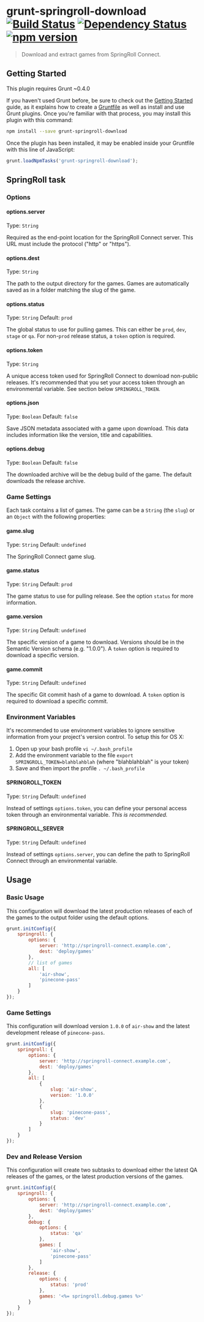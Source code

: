 # grunt-springroll-download [![Build Status](https://travis-ci.org/SpringRoll/grunt-springroll-download.svg)](https://travis-ci.org/SpringRoll/grunt-springroll-download) [![Dependency Status](https://david-dm.org/SpringRoll/grunt-springroll-download.svg)](https://david-dm.org/SpringRoll/grunt-springroll-download) [![npm version](https://badge.fury.io/js/grunt-springroll-download.svg)](http://badge.fury.io/js/grunt-springroll-download)

> Download and extract games from SpringRoll Connect.

## Getting Started

This plugin requires Grunt ~0.4.0

If you haven't used Grunt before, be sure to check out the [Getting Started](http://gruntjs.com/getting-started) guide, as it explains how to create a [Gruntfile](http://gruntjs.com/sample-gruntfile) as well as install and use Grunt plugins. Once you're familiar with that process, you may install this plugin with this command:

```bash
npm install --save grunt-springroll-download
```

Once the plugin has been installed, it may be enabled inside your Gruntfile with this line of JavaScript:

```js
grunt.loadNpmTasks('grunt-springroll-download');
```
## SpringRoll task

### Options

#### options.server

Type: `String`

Required as the end-point location for the SpringRoll Connect server. This URL must include the protocol ("http" or "https").

#### options.dest

Type: `String`

The path to the output directory for the games. Games are automatically saved as in a folder matching the slug of the game. 

#### options.status

Type: `String`
Default: `prod`

The global status to use for pulling games. This can either be `prod`, `dev`, `stage` or `qa`. For non-`prod` release status, a `token` option is required. 

#### options.token

Type: `String`

A unique access token used for SpringRoll Connect to download non-public releases. It's recommended that you set your access token through an environmental variable. See section below `SPRINGROLL_TOKEN`.

#### options.json

Type: `Boolean`
Default: `false`

Save JSON metadata associated with a game upon download. This data includes information like the version, title and capabilities.

#### options.debug

Type: `Boolean`
Default: `false`

The downloaded archive will be the debug build of the game. The default downloads the release archive.

### Game Settings

Each task contains a list of games. The game can be a `String` (the `slug`) or an `Object` with the following properties:

#### game.slug

Type: `String`
Default: `undefined`

The SpringRoll Connect game slug. 

#### game.status

Type: `String`
Default: `prod`

The game status to use for pulling release. See the option `status` for more information.

#### game.version

Type: `String`
Default: `undefined`

The specific version of a game to download. Versions should be in the Semantic Version schema (e.g. "1.0.0"). A `token` option is required to download a specific version.

#### game.commit

Type: `String`
Default: `undefined`

The specific Git commit hash of a game to download. A `token` option is required to download a specific commit.

### Environment Variables

It's recommended to use environment variables to ignore sensitive information from your project's version control. To setup this for OS X:

1. Open up your bash profile `vi ~/.bash_profile`
2. Add the environment variable to the file `export SPRINGROLL_TOKEN=blahblahblah` (where "blahblahblah" is your token)
3. Save and then import the profile `. ~/.bash_profile`

#### SPRINGROLL_TOKEN

Type: `String`
Default: `undefined`

Instead of settings `options.token`, you can define your personal access token through an environmental variable.  _This is recommended._

#### SPRINGROLL_SERVER

Type: `String`
Default: `undefined`

Instead of settings `options.server`, you can define the path to SpringRoll Connect through an environmental variable. 

## Usage

### Basic Usage

This configuration will download the latest production releases of each of the games to the output folder using the default options. 

```js
grunt.initConfig({
	springroll: {
		options: {
			server: 'http://springroll-connect.example.com',
			dest: 'deploy/games'
		},
		// list of games
		all: [
			'air-show',
			'pinecone-pass'
		]
	}
});
```

### Game Settings

This configuration will download version `1.0.0` of `air-show` and the latest development release of `pinecone-pass`.

```js
grunt.initConfig({
	springroll: {
		options: {
			server: 'http://springroll-connect.example.com',
			dest: 'deploy/games'
		},
		all: [
			{
				slug: 'air-show',
				version: '1.0.0'
			},
			{
				slug: 'pinecone-pass',
				status: 'dev'
			}
		]
	}
});
```

### Dev and Release Version

This configuration will create two subtasks to download either the latest QA releases of the games, or the latest production versions of the games.

```js
grunt.initConfig({
	springroll: {
		options: {
			server: 'http://springroll-connect.example.com',
			dest: 'deploy/games'
		},
		debug: {
			options: {
				status: 'qa'
			},
			games: [
				'air-show',
				'pinecone-pass'
			]
		},
		release: {
			options: {
				status: 'prod'
			},
			games: '<%= springroll.debug.games %>'
		}
	}
});
```
